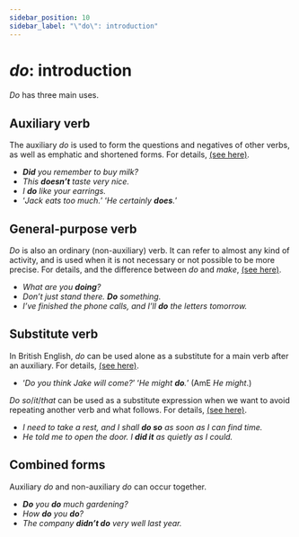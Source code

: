 ```yaml
---
sidebar_position: 10
sidebar_label: "\"do\": introduction"
---
```


# *do*: introduction

*Do* has three main uses.

## Auxiliary verb

The auxiliary *do* is used to form the questions and negatives of other verbs, as well as emphatic and shortened forms. For details, [(see here)](./do-auxiliary-verb).

- ***Did*** *you remember to buy milk?*
- *This **doesn’t** taste very nice.*
- *I **do** like your earrings.*
- ‘*Jack eats too much.*’ ‘*He certainly **does**.*’

## General-purpose verb

*Do* is also an ordinary (non-auxiliary) verb. It can refer to almost any kind of activity, and is used when it is not necessary or not possible to be more precise. For details, and the difference between *do* and *make*, [(see here)](./../../vocabulary/word-problems-from-a-to-z/do-general-purpose-verb-do-and-make).

- *What are you **doing**?*
- *Don’t just stand there. **Do** something.*
- *I’ve finished the phone calls, and I’ll **do** the letters tomorrow.*

## Substitute verb

In British English, *do* can be used alone as a substitute for a main verb after an auxiliary. For details, [(see here)](./do-substitute-verb-i-may-do).

- ‘*Do you think Jake will come?*’ ‘*He might **do**.*’ (AmE *He might*.)

*Do so*/*it*/*that* can be used as a substitute expression when we want to avoid repeating another verb and what follows. For details, [(see here)](./do-so-it-that).

- *I need to take a rest, and I shall **do so** as soon as I can find time.*
- *He told me to open the door. I **did it** as quietly as I could.*

## Combined forms

Auxiliary *do* and non-auxiliary *do* can occur together.

- ***Do*** *you **do** much gardening?*
- *How **do** you **do**?*
- *The company **didn’t do** very well last year.*
